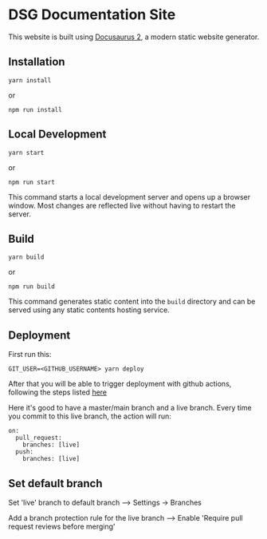 
# DSG Documentation Site

This website is built using [Docusaurus 2](https://docusaurus.io/), a modern static website generator.


## Installation

```console
yarn install 
```
or 
```console
npm run install 
```

## Local Development

```console
yarn start
```
or
```console
npm run start
```

This command starts a local development server and opens up a browser window. Most changes are reflected live without having to restart the server.

## Build

```console
yarn build
```
or
```console
npm run build
```

This command generates static content into the `build` directory and can be served using any static contents hosting service.


## Deployment

First run this:
```console
GIT_USER=<GITHUB_USERNAME> yarn deploy
```
After that you will be able to trigger deployment with github actions, following the steps listed [here](https://docusaurus.io/docs/next/deployment#triggering-deployment-with-github-actions)

Here it's good to have a master/main branch and a live branch. Every time you commit to this live branch, the action will run:

```console
on:
  pull_request:
    branches: [live]
  push:
    branches: [live]
```

## Set default branch

Set 'live' branch to default branch --> Settings -> Branches

Add a branch protection rule for the live branch --> Enable 'Require pull request reviews before merging'